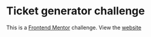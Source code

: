 # Ticket generator challenge
This is a [Frontend Mentor](https://www.frontendmentor.io/home) challenge.
View the [website](https://vex0nn.github.io/ticket-generator/main.html)
